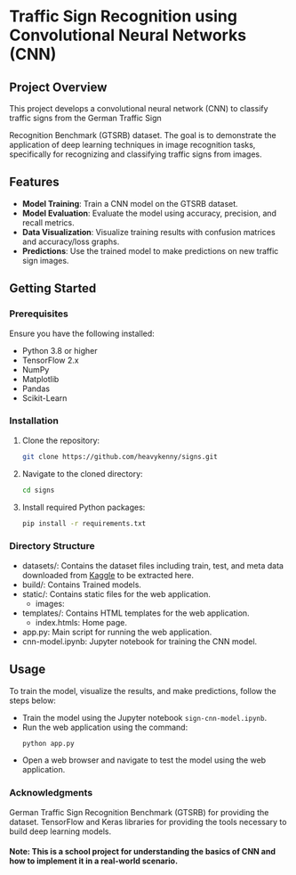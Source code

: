 # Traffic Sign Recognition using Convolutional Neural Networks (CNN)

## Project Overview

This project develops a convolutional neural network (CNN) to classify traffic signs from the German Traffic Sign

Recognition Benchmark (GTSRB) dataset. The goal is to demonstrate the application of deep learning techniques in image recognition tasks, specifically for recognizing and classifying traffic signs from images.

## Features

- **Model Training**: Train a CNN model on the GTSRB dataset.
- **Model Evaluation**: Evaluate the model using accuracy, precision, and recall metrics.
- **Data Visualization**: Visualize training results with confusion matrices and accuracy/loss graphs.
- **Predictions**: Use the trained model to make predictions on new traffic sign images.

## Getting Started

### Prerequisites

Ensure you have the following installed:

- Python 3.8 or higher
- TensorFlow 2.x
- NumPy
- Matplotlib
- Pandas
- Scikit-Learn

### Installation

1. Clone the repository:
   ```bash
   git clone https://github.com/heavykenny/signs.git
   ```
2. Navigate to the cloned directory:
   ```bash
   cd signs
   ```

3. Install required Python packages:
     ```bash
     pip install -r requirements.txt
     ```

### Directory Structure

* datasets/: Contains the dataset files including train, test, and meta data downloaded from
  [Kaggle](https://www.kaggle.com/meowmeowmeowmeowmeow/gtsrb-german-traffic-sign) to be extracted here.
* build/: Contains Trained models.
* static/: Contains static files for the web application.
    * images:
* templates/: Contains HTML templates for the web application.
    * index.htmls: Home page.
* app.py: Main script for running the web application.
* cnn-model.ipynb: Jupyter notebook for training the CNN model.

## Usage
To train the model, visualize the results, and make predictions, follow the steps below:
- Train the model using the Jupyter notebook `sign-cnn-model.ipynb`.
- Run the web application using the command:
    ```bash
    python app.py
    ```
- Open a web browser and navigate to test the model using the web application.

### Acknowledgments
German Traffic Sign Recognition Benchmark (GTSRB) for providing the dataset.
TensorFlow and Keras libraries for providing the tools necessary to build deep learning models.

#### Note: This is a school project for understanding the basics of CNN and how to implement it in a real-world scenario.
